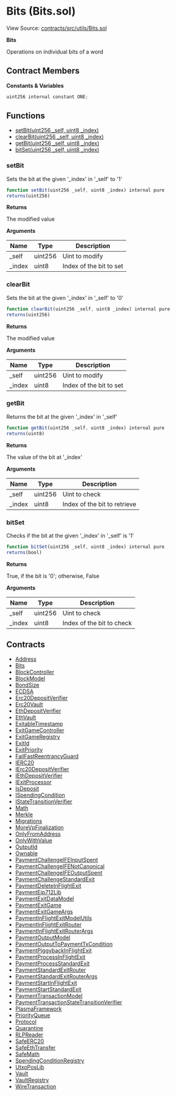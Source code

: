 # Bits (Bits.sol)

View Source: [contracts/src/utils/Bits.sol](../../contracts/src/utils/Bits.sol)

**Bits**

Operations on individual bits of a word

## Contract Members
**Constants & Variables**

```js
uint256 internal constant ONE;

```

## Functions

- [setBit(uint256 _self, uint8 _index)](#setbit)
- [clearBit(uint256 _self, uint8 _index)](#clearbit)
- [getBit(uint256 _self, uint8 _index)](#getbit)
- [bitSet(uint256 _self, uint8 _index)](#bitset)

### setBit

Sets the bit at the given '_index' in '_self' to '1'

```js
function setBit(uint256 _self, uint8 _index) internal pure
returns(uint256)
```

**Returns**

The modified value

**Arguments**

| Name        | Type           | Description  |
| ------------- |------------- | -----|
| _self | uint256 | Uint to modify | 
| _index | uint8 | Index of the bit to set | 

### clearBit

Sets the bit at the given '_index' in '_self' to '0'

```js
function clearBit(uint256 _self, uint8 _index) internal pure
returns(uint256)
```

**Returns**

The modified value

**Arguments**

| Name        | Type           | Description  |
| ------------- |------------- | -----|
| _self | uint256 | Uint to modify | 
| _index | uint8 | Index of the bit to set | 

### getBit

Returns the bit at the given '_index' in '_self'

```js
function getBit(uint256 _self, uint8 _index) internal pure
returns(uint8)
```

**Returns**

The value of the bit at '_index'

**Arguments**

| Name        | Type           | Description  |
| ------------- |------------- | -----|
| _self | uint256 | Uint to check | 
| _index | uint8 | Index of the bit to retrieve | 

### bitSet

Checks if the bit at the given '_index' in '_self' is '1'

```js
function bitSet(uint256 _self, uint8 _index) internal pure
returns(bool)
```

**Returns**

True, if the bit is '0'; otherwise, False

**Arguments**

| Name        | Type           | Description  |
| ------------- |------------- | -----|
| _self | uint256 | Uint to check | 
| _index | uint8 | Index of the bit to check | 

## Contracts

* [Address](Address.md)
* [Bits](Bits.md)
* [BlockController](BlockController.md)
* [BlockModel](BlockModel.md)
* [BondSize](BondSize.md)
* [ECDSA](ECDSA.md)
* [Erc20DepositVerifier](Erc20DepositVerifier.md)
* [Erc20Vault](Erc20Vault.md)
* [EthDepositVerifier](EthDepositVerifier.md)
* [EthVault](EthVault.md)
* [ExitableTimestamp](ExitableTimestamp.md)
* [ExitGameController](ExitGameController.md)
* [ExitGameRegistry](ExitGameRegistry.md)
* [ExitId](ExitId.md)
* [ExitPriority](ExitPriority.md)
* [FailFastReentrancyGuard](FailFastReentrancyGuard.md)
* [IERC20](IERC20.md)
* [IErc20DepositVerifier](IErc20DepositVerifier.md)
* [IEthDepositVerifier](IEthDepositVerifier.md)
* [IExitProcessor](IExitProcessor.md)
* [IsDeposit](IsDeposit.md)
* [ISpendingCondition](ISpendingCondition.md)
* [IStateTransitionVerifier](IStateTransitionVerifier.md)
* [Math](Math.md)
* [Merkle](Merkle.md)
* [Migrations](Migrations.md)
* [MoreVpFinalization](MoreVpFinalization.md)
* [OnlyFromAddress](OnlyFromAddress.md)
* [OnlyWithValue](OnlyWithValue.md)
* [OutputId](OutputId.md)
* [Ownable](Ownable.md)
* [PaymentChallengeIFEInputSpent](PaymentChallengeIFEInputSpent.md)
* [PaymentChallengeIFENotCanonical](PaymentChallengeIFENotCanonical.md)
* [PaymentChallengeIFEOutputSpent](PaymentChallengeIFEOutputSpent.md)
* [PaymentChallengeStandardExit](PaymentChallengeStandardExit.md)
* [PaymentDeleteInFlightExit](PaymentDeleteInFlightExit.md)
* [PaymentEip712Lib](PaymentEip712Lib.md)
* [PaymentExitDataModel](PaymentExitDataModel.md)
* [PaymentExitGame](PaymentExitGame.md)
* [PaymentExitGameArgs](PaymentExitGameArgs.md)
* [PaymentInFlightExitModelUtils](PaymentInFlightExitModelUtils.md)
* [PaymentInFlightExitRouter](PaymentInFlightExitRouter.md)
* [PaymentInFlightExitRouterArgs](PaymentInFlightExitRouterArgs.md)
* [PaymentOutputModel](PaymentOutputModel.md)
* [PaymentOutputToPaymentTxCondition](PaymentOutputToPaymentTxCondition.md)
* [PaymentPiggybackInFlightExit](PaymentPiggybackInFlightExit.md)
* [PaymentProcessInFlightExit](PaymentProcessInFlightExit.md)
* [PaymentProcessStandardExit](PaymentProcessStandardExit.md)
* [PaymentStandardExitRouter](PaymentStandardExitRouter.md)
* [PaymentStandardExitRouterArgs](PaymentStandardExitRouterArgs.md)
* [PaymentStartInFlightExit](PaymentStartInFlightExit.md)
* [PaymentStartStandardExit](PaymentStartStandardExit.md)
* [PaymentTransactionModel](PaymentTransactionModel.md)
* [PaymentTransactionStateTransitionVerifier](PaymentTransactionStateTransitionVerifier.md)
* [PlasmaFramework](PlasmaFramework.md)
* [PriorityQueue](PriorityQueue.md)
* [Protocol](Protocol.md)
* [Quarantine](Quarantine.md)
* [RLPReader](RLPReader.md)
* [SafeERC20](SafeERC20.md)
* [SafeEthTransfer](SafeEthTransfer.md)
* [SafeMath](SafeMath.md)
* [SpendingConditionRegistry](SpendingConditionRegistry.md)
* [UtxoPosLib](UtxoPosLib.md)
* [Vault](Vault.md)
* [VaultRegistry](VaultRegistry.md)
* [WireTransaction](WireTransaction.md)
